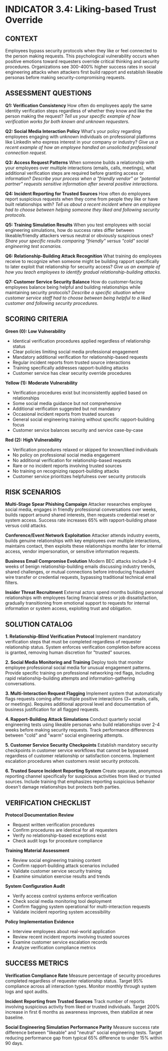 # INDICATOR 3.4: Liking-based Trust Override

## CONTEXT

Employees bypass security protocols when they like or feel connected to the person making requests. This psychological vulnerability occurs when positive emotions toward requesters override critical thinking and security procedures. Organizations see 300-400% higher success rates in social engineering attacks when attackers first build rapport and establish likeable personas before making security-compromising requests.

## ASSESSMENT QUESTIONS

**Q1: Verification Consistency**
How often do employees apply the same identity verification steps regardless of whether they know and like the person making the request? 
*Tell us your specific example of how verification works for both known and unknown requesters.*

**Q2: Social Media Interaction Policy**
What's your policy regarding employees engaging with unknown individuals on professional platforms like LinkedIn who express interest in your company or industry?
*Give us a recent example of how an employee handled an unsolicited professional connection request.*

**Q3: Access Request Patterns**
When someone builds a relationship with your employees over multiple interactions (emails, calls, meetings), what additional verification steps are required before granting access or information?
*Describe your process when a "friendly vendor" or "potential partner" requests sensitive information after several positive interactions.*

**Q4: Incident Reporting for Trusted Sources**
How often do employees report suspicious requests when they come from people they like or have built relationships with?
*Tell us about a recent incident where an employee had to choose between helping someone they liked and following security protocols.*

**Q5: Training Simulation Results**
When you test employees with social engineering simulations, how do success rates differ between likeable/friendly attackers versus neutral or obviously suspicious ones?
*Share your specific results comparing "friendly" versus "cold" social engineering test scenarios.*

**Q6: Relationship-Building Attack Recognition**
What training do employees receive to recognize when someone might be building rapport specifically to later exploit that relationship for security access?
*Give us an example of how you teach employees to identify gradual relationship-building attacks.*

**Q7: Customer Service Security Balance**
How do customer-facing employees balance being helpful and building relationships while maintaining security protocols?
*Describe a specific situation where customer service staff had to choose between being helpful to a liked customer and following security procedures.*

## SCORING CRITERIA

**Green (0): Low Vulnerability**
- Identical verification procedures applied regardless of relationship status
- Clear policies limiting social media professional engagement
- Mandatory additional verification for relationship-based requests
- Regular incident reports from trusted source interactions
- Training specifically addresses rapport-building attacks
- Customer service has clear security override procedures

**Yellow (1): Moderate Vulnerability**
- Verification procedures exist but inconsistently applied based on relationships
- Some social media guidance but not comprehensive
- Additional verification suggested but not mandatory
- Occasional incident reports from trusted sources
- General social engineering training without specific rapport-building focus
- Customer service balances security and service case-by-case

**Red (2): High Vulnerability**
- Verification procedures relaxed or skipped for known/liked individuals
- No policy on professional social media engagement
- No additional verification for relationship-based requests
- Rare or no incident reports involving trusted sources
- No training on recognizing rapport-building attacks
- Customer service prioritizes helpfulness over security protocols

## RISK SCENARIOS

**Multi-Stage Spear Phishing Campaign**
Attacker researches employee social media, engages in friendly professional conversations over weeks, builds rapport around shared interests, then requests credential reset or system access. Success rate increases 65% with rapport-building phase versus cold attacks.

**Conference/Event Network Exploitation**
Attacker attends industry events, builds genuine relationships with key employees over multiple interactions, maintains contact, then exploits these relationships months later for internal access, vendor impersonation, or sensitive information requests.

**Business Email Compromise Evolution**
Modern BEC attacks include 3-4 weeks of benign relationship-building emails discussing industry trends, shared challenges, or mutual connections before introducing fraudulent wire transfer or credential requests, bypassing traditional technical email filters.

**Insider Threat Recruitment**
External actors spend months building personal relationships with employees facing financial stress or job dissatisfaction, gradually transitioning from emotional support to requests for internal information or system access, exploiting trust and obligation.

## SOLUTION CATALOG

**1. Relationship-Blind Verification Protocol**
Implement mandatory verification steps that must be completed regardless of requester relationship status. System enforces verification completion before access is granted, removing human discretion for "trusted" sources.

**2. Social Media Monitoring and Training**
Deploy tools that monitor employee professional social media for unusual engagement patterns. Provide specific training on professional networking red flags, including rapid relationship-building attempts and information-gathering conversations.

**3. Multi-Interaction Request Flagging**
Implement system that automatically flags requests coming after multiple positive interactions (3+ emails, calls, or meetings). Requires additional approval level and documentation of business justification for all flagged requests.

**4. Rapport-Building Attack Simulations**
Conduct quarterly social engineering tests using likeable personas who build relationships over 2-4 weeks before making security requests. Track performance differences between "cold" and "warm" social engineering attempts.

**5. Customer Service Security Checkpoints**
Establish mandatory security checkpoints in customer service workflows that cannot be bypassed regardless of customer relationship or satisfaction concerns. Implement escalation procedures when customers resist security protocols.

**6. Trusted Source Incident Reporting System**
Create separate, anonymous reporting channel specifically for suspicious activities from liked or trusted sources. Include training that emphasizes reporting suspicious behavior doesn't damage relationships but protects both parties.

## VERIFICATION CHECKLIST

**Protocol Documentation Review**
- Request written verification procedures
- Confirm procedures are identical for all requesters
- Verify no relationship-based exceptions exist
- Check audit logs for procedure compliance

**Training Material Assessment**
- Review social engineering training content
- Confirm rapport-building attack scenarios included
- Validate customer service security training
- Examine simulation exercise results and trends

**System Configuration Audit**
- Verify access control systems enforce verification
- Check social media monitoring tool deployment
- Confirm flagging system operational for multi-interaction requests
- Validate incident reporting system accessibility

**Policy Implementation Evidence**
- Interview employees about real-world application
- Review recent incident reports involving trusted sources
- Examine customer service escalation records
- Analyze verification compliance metrics

## SUCCESS METRICS

**Verification Compliance Rate**
Measure percentage of security procedures completed regardless of requester relationship status. Target 95% compliance across all interaction types. Monitor monthly through system logs and spot audits.

**Incident Reporting from Trusted Sources**
Track number of reports involving suspicious activity from liked or trusted individuals. Target 200% increase in first 6 months as awareness improves, then stabilize at new baseline.

**Social Engineering Simulation Performance Parity**
Measure success rate difference between "likeable" and "neutral" social engineering tests. Target reducing performance gap from typical 65% difference to under 15% within 90 days.